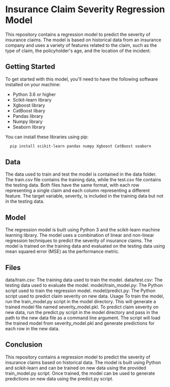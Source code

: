 # Insurance Claim Severity Regression Model
This repository contains a regression model to predict the severity of insurance claims. The model is based on historical data from an insurance company and uses a variety of features related to the claim, such as the type of claim, the policyholder's age, and the location of the incident.

## Getting Started
To get started with this model, you'll need to have the following software installed on your machine:

- Python 3.6 or higher
- Scikit-learn library
- Xgboost library
- CatBoost libary
- Pandas library
- Numpy library
- Seaborn library

You can install these libraries using pip:

```bash
  pip install scikit-learn pandas numpy Xgboost CatBoost seaborn
```
## Data
The data used to train and test the model is contained in the data folder. The train.csv file contains the training data, while the test.csv file contains the testing data. Both files have the same format, with each row representing a single claim and each column representing a different feature. The target variable, severity, is included in the training data but not in the testing data.

## Model
The regression model is built using Python 3 and the scikit-learn machine learning library. The model uses a combination of linear and non-linear regression techniques to predict the severity of insurance claims. The model is trained on the training data and evaluated on the testing data using mean squared error (MSE) as the performance metric.

## Files
data/train.csv: The training data used to train the model.
data/test.csv: The testing data used to evaluate the model.
model/train_model.py: The Python script used to train the regression model.
model/predict.py: The Python script used to predict claim severity on new data.
Usage
To train the model, run the train_model.py script in the model directory. This will generate a trained model file named severity_model.pkl. To predict claim severity on new data, run the predict.py script in the model directory and pass in the path to the new data file as a command line argument. The script will load the trained model from severity_model.pkl and generate predictions for each row in the new data.

## Conclusion
This repository contains a regression model to predict the severity of insurance claims based on historical data. The model is built using Python and scikit-learn and can be trained on new data using the provided train_model.py script. Once trained, the model can be used to generate predictions on new data using the predict.py script.  
